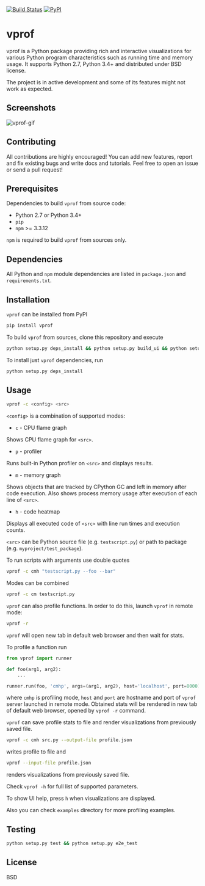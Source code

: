[![Build Status](https://travis-ci.org/nvdv/vprof.svg?branch=master)](https://travis-ci.org/nvdv/vprof)
[![PyPI](https://img.shields.io/pypi/v/vprof.svg)](https://pypi.python.org/pypi/vprof/)

# vprof

vprof is a Python package providing rich and interactive visualizations for
various Python program characteristics such as running time and memory usage.
It supports Python 2.7, Python 3.4+ and distributed under BSD license.

The project is in active development and some of its features might not work as
expected.

## Screenshots
![vprof-gif](http://i.imgur.com/BnqLtRw.gif)

## Contributing
All contributions are highly encouraged! You can add new features,
report and fix existing bugs and write docs and tutorials.
Feel free to open an issue or send a pull request!

## Prerequisites
Dependencies to build `vprof` from source code:
 * Python 2.7 or Python 3.4+
 * `pip`
 * `npm` >= 3.3.12

`npm` is required to build `vprof` from sources only.

## Dependencies
All Python and `npm` module dependencies are listed in `package.json` and
`requirements.txt`.

## Installation
`vprof` can be installed from PyPI

```sh
pip install vprof
```

To build `vprof` from sources, clone this repository and execute

```sh
python setup.py deps_install && python setup.py build_ui && python setup.py install
```

To install just `vprof` dependencies, run

```sh
python setup.py deps_install
```

## Usage

```sh
vprof -c <config> <src>
```
`<config>` is a combination of supported modes:

* `c` - CPU flame graph

Shows CPU flame graph for `<src>`.

* `p` - profiler

Runs built-in Python profiler on `<src>` and displays results.

* `m` - memory graph

Shows objects that are tracked by CPython GC and left in memory after code
execution. Also shows process memory usage after execution of each line of `<src>`.

* `h` - code heatmap

Displays all executed code of `<src>` with line run times and execution counts.

`<src>` can be Python source file (e.g. `testscript.py`) or path to package
(e.g. `myproject/test_package`).

To run scripts with arguments use double quotes

```sh
vprof -c cmh "testscript.py --foo --bar"
```

Modes can be combined

```sh
vprof -c cm testscript.py
```

`vprof` can also profile functions. In order to do this,
launch `vprof` in remote mode:

```sh
vprof -r
```

`vprof` will open new tab in default web browser and then wait for stats.

To profile a function run

```python
from vprof import runner

def foo(arg1, arg2):
    ...

runner.run(foo, 'cmhp', args=(arg1, arg2), host='localhost', port=8000)
```

where `cmhp` is profiling mode, `host` and `port` are hostname and port of
`vprof` server launched in remote mode. Obtained stats will be rendered in new
tab of default web browser, opened by `vprof -r` command.

`vprof` can save profile stats to file and render visualizations from
previously saved file.

```sh
vprof -c cmh src.py --output-file profile.json
```

writes profile to file and

```sh
vprof --input-file profile.json
```
renders visualizations from previously saved file.

Check `vprof -h` for full list of supported parameters.

To show UI help, press `h` when visualizations are displayed.

Also you can check `examples` directory for more profiling examples.

## Testing

```sh
python setup.py test && python setup.py e2e_test
```

## License

BSD